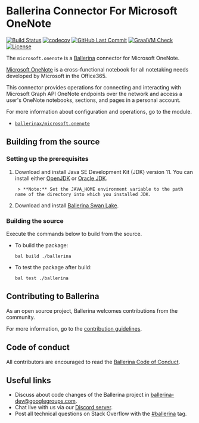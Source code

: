 Ballerina Connector For Microsoft OneNote
===================

[![Build Status](https://github.com/ballerina-platform/module-ballerinax-microsoft.onenote/workflows/CI/badge.svg)](https://github.com/ballerina-platform/module-ballerinax-msgraph-onedrive/actions?query=workflow%3ACI)
[![codecov](https://codecov.io/gh/ballerina-platform/module-ballerinax-microsoft.onenote/branch/main/graph/badge.svg)](https://codecov.io/gh/ballerina-platform/module-ballerinax-microsoft.onenote)
[![GitHub Last Commit](https://img.shields.io/github/last-commit/ballerina-platform/module-ballerinax-microsoft.onenote.svg)](https://github.com/ballerina-platform/module-ballerinax-microsoft.onenote/commits/main)
[![GraalVM Check](https://github.com/ballerina-platform/module-ballerinax-microsoft.onenote/actions/workflows/build-with-bal-test-native.yml/badge.svg)](https://github.com/ballerina-platform/module-ballerinax-microsoft.onenote/actions/workflows/build-with-bal-test-native.yml)
[![License](https://img.shields.io/badge/License-Apache%202.0-blue.svg)](https://opensource.org/licenses/Apache-2.0)

The `microsoft.onenote` is a [Ballerina](https://ballerina.io/) connector for Microsoft OneNote.

[Microsoft OneNote](https://www.microsoft.com/en-ww/microsoft-365/onenote/digital-note-taking-app) is a cross-functional notebook for all notetaking needs developed by Microsoft in the Office365.

This connector provides operations for connecting and interacting with Microsoft Graph API OneNote endpoints over the network and access a user's OneNote notebooks, sections, and pages in a personal account.

For more information about configuration and operations, go to the module. 
- [`ballerinax/microsoft.onenote`](onenote/Module.md)

## Building from the source
### Setting up the prerequisites

1. Download and install Java SE Development Kit (JDK) version 11. You can install either [OpenJDK](https://adoptopenjdk.net/) or [Oracle JDK](https://www.oracle.com/java/technologies/javase-jdk11-downloads.html).

        > **Note:** Set the JAVA_HOME environment variable to the path name of the directory into which you installed JDK.

2. Download and install [Ballerina Swan Lake](https://ballerina.io/). 

### Building the source
Execute the commands below to build from the source.

* To build the package:
    ```    
    bal build ./ballerina
    ```
* To test the package after build:
    ```
    bal test ./ballerina
    ```
## Contributing to Ballerina
As an open source project, Ballerina welcomes contributions from the community. 

For more information, go to the [contribution guidelines](https://github.com/ballerina-platform/ballerina-lang/blob/main/CONTRIBUTING.md).

## Code of conduct
All contributors are encouraged to read the [Ballerina Code of Conduct](https://ballerina.io/code-of-conduct).

## Useful links
* Discuss about code changes of the Ballerina project in [ballerina-dev@googlegroups.com](mailto:ballerina-dev@googlegroups.com).
* Chat live with us via our [Discord server](https://discord.gg/ballerinalang).
* Post all technical questions on Stack Overflow with the [#ballerina](https://stackoverflow.com/questions/tagged/ballerina) tag.
